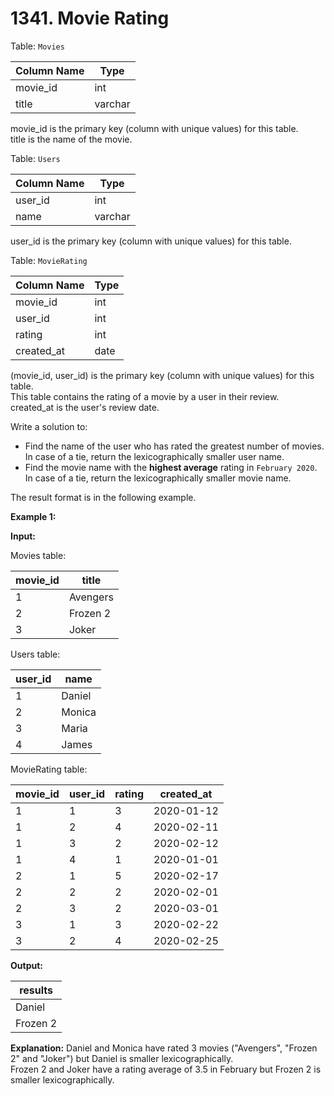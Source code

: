 # 1341. Movie Rating

Table: `Movies`

| Column Name   | Type    |
| ------------- | ------- | 
| movie_id      | int     |
| title         | varchar |

movie_id is the primary key (column with unique values) for this table. </br>
title is the name of the movie.

Table: `Users`

| Column Name   | Type    |
| ------------- | ------- |
| user_id       | int     |
| name          | varchar |

user_id is the primary key (column with unique values) for this table.
 
Table: `MovieRating`

| Column Name   | Type    |
| ------------- | ------- |
| movie_id      | int     |
| user_id       | int     |
| rating        | int     |
| created_at    | date    |

(movie_id, user_id) is the primary key (column with unique values) for this table. </br>
This table contains the rating of a movie by a user in their review. </br>
created_at is the user's review date. 

Write a solution to:

- Find the name of the user who has rated the greatest number of movies. In case of a tie, return the lexicographically smaller user name.
- Find the movie name with the **highest average** rating in `February 2020`. In case of a tie, return the lexicographically smaller movie name.

The result format is in the following example.

**Example 1:**

**Input:**

Movies table:

| movie_id    | title        |
| ----------- | ------------ |
| 1           | Avengers     |
| 2           | Frozen 2     |
| 3           | Joker        |

Users table:

| user_id     | name         |
| ----------- | ------------ |
| 1           | Daniel       |
| 2           | Monica       |
| 3           | Maria        |
| 4           | James        |

MovieRating table:

| movie_id    | user_id      | rating       | created_at  |
| ----------- | ------------ | ------------ | ----------- |
| 1           | 1            | 3            | 2020-01-12  |
| 1           | 2            | 4            | 2020-02-11  |
| 1           | 3            | 2            | 2020-02-12  |
| 1           | 4            | 1            | 2020-01-01  |
| 2           | 1            | 5            | 2020-02-17  | 
| 2           | 2            | 2            | 2020-02-01  | 
| 2           | 3            | 2            | 2020-03-01  |
| 3           | 1            | 3            | 2020-02-22  | 
| 3           | 2            | 4            | 2020-02-25  |

**Output:**

| results      |
| ------------ |
| Daniel       |
| Frozen 2     |

**Explanation:** 
Daniel and Monica have rated 3 movies ("Avengers", "Frozen 2" and "Joker") but Daniel is smaller lexicographically. </br>
Frozen 2 and Joker have a rating average of 3.5 in February but Frozen 2 is smaller lexicographically.